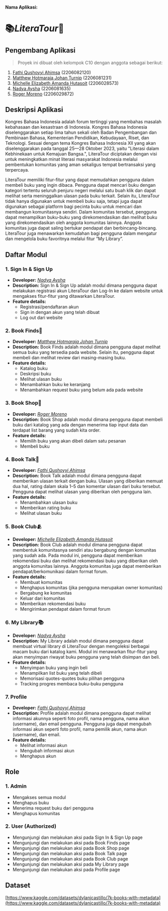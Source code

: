 #### Nama Aplikasi:
# 📚***LiteraTour***📖

## Pengembang Aplikasi
> Proyek ini dibuat oleh kelompok C10 dengan anggota sebagai berikut:
1. [Fathi Qushoyyi Ahimsa](https://github.com/tentangfathi) (2206082120)
2. [Matthew Hotmaraja Johan Turnip](https://github.com/matthewhjt) (2206081231)
3. [Michelle Elizabeth Amanda Hutasoit](https://github.com/eelizabethmichelle) (2206028573)
4. [Nadya Aysha](https://github.com/nadyaaysha) (2206081635)
5. [Roger Moreno](https://github.com/SSPLASSSSH) (2206029872)

## Deskripsi Aplikasi
Kongres Bahasa Indonesia adalah forum tertinggi yang membahas masalah kebahasaan dan kesastraan di Indonesia. Kongres Bahasa Indonesia diselenggarakan setiap lima tahun sekali oleh Badan Pengembangan dan Pembinaan Bahasa, Kementerian Pendidikan, Kebudayaan, Riset, dan Teknologi. Sesuai dengan tema Kongres Bahasa Indonesia XII yang akan diselenggarakan pada tanggal 25—28 Oktober 2023, yaitu "Literasi dalam Kebhinekaan untuk Kemajuan Bangsa.", LiteraTour diciptakan dengan visi untuk meningkatkan minat literasi masyarakat Indonesia melalui pembentukan komunitas yang aman sekaligus tempat bertransaksi yang terpercaya.

LiteraTour memiliki fitur-fitur yang dapat memudahkan pengguna dalam membeli buku yang ingin dibaca. Pengguna dapat mencari buku dengan kategori tertentu seluruh penjuru negeri melalui satu buah klik dan dapat melihat serta meninggalkan ulasan pada buku terkait. Selain itu, LiteraTour tidak hanya digunakan untuk membeli buku saja, tetapi juga dapat digunakan sebagai platform bagi pecinta buku untuk mencari dan membangun komunitasnya sendiri. Dalam komunitas tersebut, pengguna dapat menampilkan buku-buku yang direkomendasikan dan melihat buku yang direkomendasikan oleh anggota komunitas lainnya. Anggota komunitas juga dapat saling bertukar pendapat dan berbincang-bincang. LiteraTour juga menawarkan kemudahan bagi pengguna dalam mengatur dan mengelola buku favoritnya melalui fitur “My Library”.

## Daftar Modul

### **1. Sign In & Sign Up**
* **Developer:** _[Nadya Aysha](https://github.com/nadyaaysha)_
* **Description:**
Sign In & Sign Up adalah modul dimana pengguna dapat melakukan registrasi akun LiteraTour dan Log-In ke dalam website untuk mengakses fitur-fitur yang ditawarkan LiteraTour.
* **Feature details:**
  * Registrasi/pendaftaran akun
  * Sign in dengan akun yang telah dibuat
  * Log out dari website

### **2. Book Finds**🔎
* **Developer:** _[Matthew Hotmaraja Johan Turnip](https://github.com/matthewhjt)_
* **Description:**
Book Finds adalah modul dimana pengguna dapat melihat semua buku yang tersedia pada website. Selain itu, pengguna dapat membeli dan melihat review dari masing-masing buku.
* **Feature details:**
  * Katalog buku
  * Deskripsi buku
  * Melihat ulasan buku
  * Menambahkan buku ke keranjang
  * Menambahkan request buku yang belum ada pada website

### **3. Book Shop**🛒
* **Developer:** _[Roger Moreno](https://github.com/SSPLASSSSH)_
* **Description:**
Book Shop adalah modul dimana pengguna dapat membeli buku dari katalog yang ada dengan menerima tiap input data dan terdapat list barang yang sudah kita order.
* **Feature details:**
  * Memilih buku yang akan dibeli dalam satu pesanan
  * Membeli buku

### **4. Book Talk**💬
* **Developer:** _[Fathi Qushoyyi Ahimsa](https://github.com/tentangfathi)_
* **Description:**
Book Talk adalah modul dimana pengguna dapat memberikan ulasan terkait dengan buku. Ulasan yang diberikan memuat dua hal, rating dalam skala 1–5 dan komentar ulasan dari buku tersebut. Pengguna dapat melihat ulasan yang diberikan oleh pengguna lain. 
* **Feature details:**
  * Menambahkan ulasan buku
  * Memberikan rating buku
  * Melihat ulasan buku

### **5. Book Club**🫂
* **Developer:** _[Michelle Elizabeth Amanda Hutasoit](https://github.com/eelizabethmichelle)_
* **Description:**
Book Club adalah modul dimana pengguna dapat membentuk komunitasnya sendiri atau bergabung dengan komunitas yang sudah ada. Pada modul ini, pengguna dapat memberikan rekomendasi buku dan melihat rekomendasi buku yang diberikan oleh anggota komunitas lainnya. Anggota komunitas juga dapat memberikan pendapat/berkomunikasi dalam format forum. 
* **Feature details:**
  * Membuat komunitas
  * Menghapus komunitas (jika pengguna merupakan owner komunitas)
  * Bergabung ke komunitas
  * Keluar dari komunitas
  * Memberikan rekomendasi buku
  * Mengirimkan pendapat dalam format forum

### **6. My Library**📚
* **Developer:** _[Nadya Aysha](https://github.com/nadyaaysha)_
* **Description:**
My Library adalah modul dimana pengguna dapat membuat virtual library di LiteraTour dengan mengoleksi berbagai macam buku dari katalog kami. Modul ini menawarkan fitur-fitur yang akan menyimpan riwayat buku pengguna yang telah disimpan dan beli.
* **Feature details:**
  * Menyimpan buku yang ingin beli
  * Menampilkan list buku yang telah dibeli
  * Memorisasi quotes-quotes buku pilihan pengguna
  * Tracking progres membaca buku-buku pengguna

### **7. Profile**
* **Developer:** _[Fathi Qushoyyi Ahimsa](https://github.com/tentangfathi)_
* **Description:**
Profile adalah modul dimana pengguna dapat melihat informasi akunnya seperti foto profil, nama pengguna, nama akun (username), dan email pengguna. Pengguna juga dapat mengubah informasi akun seperti foto profil, nama pemilik akun, nama akun (username), dan email.
* **Feature details:**
  * Melihat informasi akun
  * Mengubah informasi akun
  * Menghapus akun

## Role
### **1. Admin**
* Mengakses semua modul
* Menghapus buku
* Menerima request buku dari pengguna
* Menghapus komunitas

### **2. User (Authorized)**
* Mengunjungi dan melakukan aksi pada Sign In & Sign Up page
* Mengunjungi dan melakukan aksi pada Book Finds page
* Mengunjungi dan melakukan aksi pada Book Shop page
* Mengunjungi dan melakukan aksi pada Book Talk page
* Mengunjungi dan melakukan aksi pada Book Club page
* Mengunjungi dan melakukan aksi pada My Library page
* Mengunjungi dan melakukan aksi pada Profile page

## Dataset
[https://www.kaggle.com/datasets/dylanjcastillo/7k-books-with-metadata](https://www.kaggle.com/datasets/dylanjcastillo/7k-books-with-metadata)
